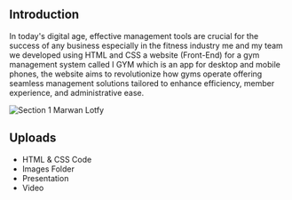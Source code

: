 Introduction
-
In today's digital age, effective management tools are crucial for the success of any business especially in the fitness industry
me and my team we developed using HTML and CSS a website (Front-End) for a gym management system called I GYM
which is an app for desktop and mobile phones, the website aims to revolutionize how gyms operate
offering seamless management solutions tailored to enhance efficiency, member experience, and administrative ease.

![Section 1 Marwan Lotfy](https://github.com/user-attachments/assets/d60cee07-bfc3-4251-81d9-b35b98d51b47)


Uploads
-
- HTML & CSS Code
- Images Folder
- Presentation
- Video
